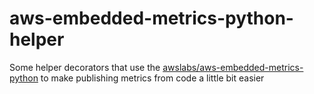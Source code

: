 # aws-embedded-metrics-python-helper
Some helper decorators that use the [awslabs/aws-embedded-metrics-python](https://github.com/awslabs/aws-embedded-metrics-python) to make publishing metrics from code a little bit easier
